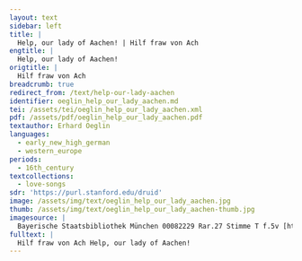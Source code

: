 ```yaml
---
layout: text
sidebar: left
title: |
  Help, our lady of Aachen! | Hilf fraw von Ach
engtitle: |
  Help, our lady of Aachen!
origtitle: |
  Hilf fraw von Ach
breadcrumb: true
redirect_from: /text/help-our-lady-aachen
identifier: oeglin_help_our_lady_aachen.md
tei: /assets/tei/oeglin_help_our_lady_aachen.xml
pdf: /assets/pdf/oeglin_help_our_lady_aachen.pdf
textauthor: Erhard Oeglin
languages:
  - early_new_high_german
  - western_europe
periods:
  - 16th_century
textcollections:
  - love-songs
sdr: 'https://purl.stanford.edu/druid'
image: /assets/img/text/oeglin_help_our_lady_aachen.jpg
thumb: /assets/img/text/oeglin_help_our_lady_aachen-thumb.jpg
imagesource: |
  Bayerische Staatsbibliothek München 00082229 Rar.27 Stimme T f.5v [http://stimmbuecher.digitale-sammlungen.de/view?id=bsb00082229]
fulltext: |
  Hilf fraw von Ach Help, our lady of Aachen!
---
```



